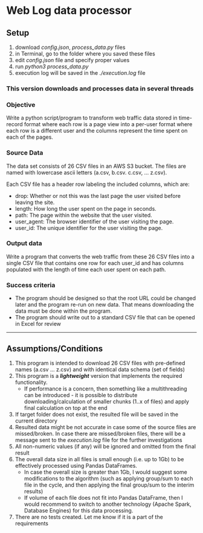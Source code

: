 # Web Log data processor

## Setup
1. download *config.json*, *process_data.py* files
2. in Terminal, go to the folder where you saved these files
3. edit *config.json* file and specify proper values
4. run *python3 process_data.py*
5. execution log will be saved in the *./execution.log* file

### **This version downloads and processes data in several threads**

### Objective
Write a python script/program to transform web traffic data stored in time-record format where
each row is a page view into a per-user format where each row is a different user and the
columns represent the time spent on each of the pages.

### Source Data
The data set consists of 26 CSV files in an AWS S3 bucket. The files are named with lowercase
ascii letters (a.csv, b.csv. c.csv, … z.csv).

Each CSV file has a header row labeling the included columns, which are:  
* drop: Whether or not this was the last page the user visited before leaving the site.  
* length: How long the user spent on the page in seconds.  
* path: The page within the website that the user visited.  
* user_agent: The browser identifier of the user visiting the page.  
* user_id: The unique identifier for the user visiting the page.  

### Output data

Write a program that converts the web traffic from these 26 CSV files into a single CSV file that
contains one row for each user_id and has columns populated with the length of time each user
spent on each path. 

### Success criteria

* The program should be designed so that the root URL could be changed later and the program re-run on new data. That means downloading the data must be done within the program.
* The program should write out to a standard CSV file that can be opened in Excel for review

-------

## Assumptions/Conditions

1. This program is intended to download 26 CSV files with pre-defined names (a.csv ... z.csv) and with identical data schema (set of fields)
2. This program is a ***lightweight*** version that implements the required functionality.
   * If performance is a concern, then something like a multithreading can be introduced - it is possible to distribute downloading/calculation of smaller chunks (1..x of files) and apply final calculation on top at the end 
3. If target folder does not exist, the resulted file will be saved in the current directory
4. Resulted data might be not accurate in case some of the source files are missed/broken. In case there are missed/broken files, there will be a message sent to the _execution.log_ file for the further investigations
5. All non-numeric values (if any) will be ignored and omitted from the final result
6. The overall data size in all files is small enough (i.e. up to 1Gb) to be effectively processed using Pandas DataFrames.
   * In case the overall size is greater than 1Gb, I would suggest some modifications to the algorithm (such as applying group/sum to each file in the cycle, and then applying the final group/sum to the interim results)
   * If volume of each file does not fit into Pandas DataFrame, then I would recommend to switch to another technology (Apache Spark, Database Engines) for this data processing.
7. There are no tests created. Let me know if it is a part of the requirements

